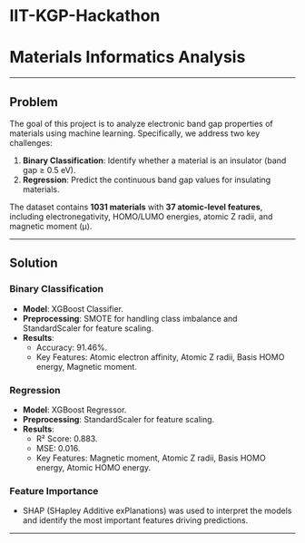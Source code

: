 # IIT-KGP-Hackathon

# Materials Informatics Analysis

---

## Problem
The goal of this project is to analyze electronic band gap properties of materials using machine learning. Specifically, we address two key challenges:
1. **Binary Classification**: Identify whether a material is an insulator (band gap ≥ 0.5 eV).
2. **Regression**: Predict the continuous band gap values for insulating materials.

The dataset contains **1031 materials** with **37 atomic-level features**, including electronegativity, HOMO/LUMO energies, atomic Z radii, and magnetic moment (μ).

---

## Solution
### Binary Classification
- **Model**: XGBoost Classifier.
- **Preprocessing**: SMOTE for handling class imbalance and StandardScaler for feature scaling.
- **Results**:
  - Accuracy: 91.46%.
  - Key Features: Atomic electron affinity, Atomic Z radii, Basis HOMO energy, Magnetic moment.

### Regression
- **Model**: XGBoost Regressor.
- **Preprocessing**: StandardScaler for feature scaling.
- **Results**:
  - R² Score: 0.883.
  - MSE: 0.016.
  - Key Features: Magnetic moment, Atomic Z radii, Basis HOMO energy, Atomic HOMO energy.

### Feature Importance
- SHAP (SHapley Additive exPlanations) was used to interpret the models and identify the most important features driving predictions.

---
